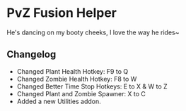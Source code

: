 # PvZ Fusion Helper

He's dancing on my booty cheeks, I love the way he rides~

## Changelog

- Changed Plant Health Hotkey: F9 to Q
- Changed Zombie Health Hotkey: F8 to W
- Changed Better Time Stop Hotkeys: E to X & W to Z
- Changed Plant and Zombie Spawner: X to C
- Added a new Utilities addon.